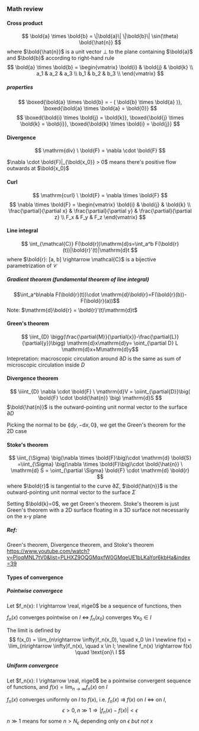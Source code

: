 ### Math review

#### Cross product
$$ \bold{a} \times \bold{b} = \|\bold{a}\| \|\bold{b}\| \sin(\theta) \bold{\hat{n}} $$
where $\bold{\hat{n}}$ is a unit vector $\bot$ to the plane containing $\bold{a}$ and $\bold{b}$ according to right-hand rule
$$ \bold{a} \times \bold{b} = \begin{vmatrix}
\bold{i} & \bold{j} & \bold{k} \\
a_1 & a_2 & a_3 \\
b_1 & b_2 & b_3 \\
\end{vmatrix} $$


##### properties
$$ \boxed{\bold{a} \times \bold{b} = - ( \bold{b} \times \bold{a} )}, \boxed{\bold{a} \times \bold{a} = \bold{0}} $$
$$ \boxed{\bold{i} \times \bold{j} = \bold{k}}, \boxed{\bold{j} \times \bold{k} = \bold{i}}, \boxed{\bold{k} \times \bold{i} = \bold{j}} $$

#### Divergence
$$ \mathrm{div} \ \bold{F} = \nabla \cdot \bold{F} $$

$\nabla \cdot \bold{F}|_{\bold{x_0}} > 0$ means there's positive flow outwards at $\bold{x_0}$

#### Curl
$$ \mathrm{curl} \ \bold{F} = \nabla \times \bold{F} $$
$$ \nabla \times \bold{F} =
\begin{vmatrix}
\bold{i} & \bold{j} & \bold{k} \\
\frac{\partial}{\partial x} & \frac{\partial}{\partial y} & \frac{\partial}{\partial z} \\
F_x & F_y & F_z
\end{vmatrix}
$$

#### Line integral
$$ \int_{\mathcal{C}} F(\bold{r})\mathrm{d}s=\int_a^b F(\bold{r}(t))|\bold{r}'(t)|\mathrm{d}t $$
where $\bold{r}: [a, b] \rightarrow \mathcal{C}$ is a bijective parametrization of $\mathcal{C}$
##### Gradient theorem (fundamental theorem of line integral)
$$\int_a^b\nabla F(\bold{r}(t))\cdot \mathrm{d}\bold{r}=F(\bold{r}(b))-F(\bold{r}(a))$$
Note: $\mathrm{d}\bold{r} = \bold{r}'(t)\mathrm{d}t$

#### Green's theorem
$$ \iint_{D} \bigg(\frac{\partial{M}}{\partial{x}}-\frac{\partial{L}}{\partial{y}}\bigg) \mathrm{d}x\mathrm{d}y= \oint_{\partial D} L \mathrm{d}x+M\mathrm{d}y$$
Intepretation: macroscopic circulation around $\partial D$ is the same as sum of microscopic circulation inside $D$ 


#### Divergence theorem
$$ \iiint_{D} \nabla \cdot \bold{F} \ \mathrm{d}V = \oiint_{\partial{D}}\big( \bold{F} \cdot \bold{\hat{n}} \big) \mathrm{d}S $$
$\bold{\hat{n}}$ is the outward-pointing unit normal vector to the surface $\partial{D}$

Picking the normal to be $\lang \mathrm{d}y, -\mathrm{d}x, 0\rang$, we get the Green's theorem for the 2D case

#### Stoke's theorem

$$ \iint_{\Sigma} \big(\nabla \times \bold{F}\big)\cdot \mathrm{d} \bold{S} =\iint_{\Sigma} \big(\nabla \times \bold{F}\big)\cdot \bold{\hat{n}} \ \mathrm{d} S = \oint_{\partial \Sigma} \bold{F} \cdot \mathrm{d} \bold{r} $$
where $\bold{r}$ is tangential to the curve $\partial \Sigma$, $\bold{\hat{n}}$ is the outward-pointing unit normal vector to the surface $\Sigma$ 

Setting $\bold{k}=0$, we get Green's theorem. Stoke's theorem is just Green's theorem with a 2D surface floating in a 3D surface not necessarily on the x-y plane

##### Ref:
Green's theorem, Divergence theorem, and Stoke's theorem
https://www.youtube.com/watch?v=PIoqMNL7tV0&list=PLHXZ9OQGMqxfW0GMqeUE1bLKaYor6kbHa&index=39


#### Types of convergence
##### Pointwise convergece
Let $f_n(x): I \rightarrow \real, n\ge0$ be a sequence of functions, then

$f_n(x)$ converges pointwise on $I$ $\Leftrightarrow$ $f_n(x_0)$ converges $\forall x_0 \in I$

The limit is defined by
$$
f(x_0) = \lim_{n\rightarrow \infty}f_n(x_0), \quad x_0 \in I \newline
f(x) = \lim_{n\rightarrow \infty}f_n(x), \quad x \in I; \newline
f_n(x) \rightarrow f(x) \quad \text{on}\  I
$$

##### Uniform convergece
Let $f_n(x): I \rightarrow \real, n\ge0$ be a pointwise convergent sequence of functions, and $f(x) = \lim_{n\rightarrow\infty}f_n(x)$ on $I$

$f_n(x)$ converges uniformly on $I$ to $f(x)$, i.e. $f_n(x) \rightrightarrows f(x)$ on $I$ $\Leftrightarrow$ on $I$,
$$
\epsilon > 0, n \gg 1 \Rightarrow |f_n(x)-f(x)| < \epsilon
$$
$n \gg 1$ means for some $n > N_\epsilon$ depending only on $\epsilon$ *but not $x$*
